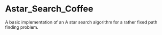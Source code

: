 Astar_Search_Coffee
===================

A basic implementation of an A star search algorithm for a rather fixed path finding problem.
